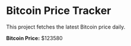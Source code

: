 # Bitcoin Price Tracker

This project fetches the latest Bitcoin price daily.

**Bitcoin Price:** $123580
